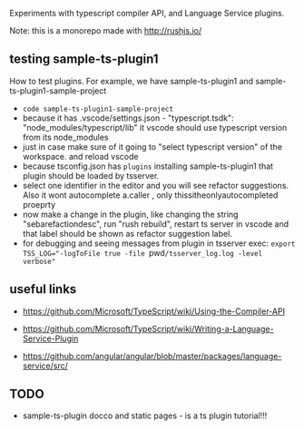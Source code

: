 Experiments with typescript compiler API, and Language Service plugins.

Note: this is a monorepo made with http://rushjs.io/


## testing sample-ts-plugin1

How to test plugins. For example, we have sample-ts-plugin1 and sample-ts-plugin1-sample-project

* `code sample-ts-plugin1-sample-project`
* because it has .vscode/settings.json -  "typescript.tsdk": "node_modules/typescript/lib"  it vscode should use typescript version from its node_modules
* just in case make sure of it going to "select typescript version" of the workspace. and reload vscode
* because tsconfig.json has `plugins` installing sample-ts-plugin1 that plugin should be loaded by tsserver. 
* select one identifier in the editor and you will see refactor suggestions. Also it wont autocomplete a.caller , only thissitheonlyautocompleted proeprty
* now make a change in the plugin, like changing the string "sebarefactiondesc", run "rush rebuild", restart ts server in vscode and that label should be shown as refactor suggestion label. 
* for debugging and seeing messages from plugin in tsserver exec: 
 `export TSS_LOG="-logToFile true -file `pwd`/tsserver_log.log -level verbose"`


## useful links
 * https://github.com/Microsoft/TypeScript/wiki/Using-the-Compiler-API
 * https://github.com/Microsoft/TypeScript/wiki/Writing-a-Language-Service-Plugin

 * https://github.com/angular/angular/blob/master/packages/language-service/src/


## TODO

 * sample-ts-plugin docco and static pages - is a ts plugin tutorial!!!